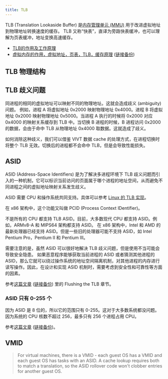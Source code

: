 ```yaml
---
title: TLB
---
```



TLB (Translation Lookaside Buffer) 是[内存管理单元 (MMU)](./MMU.md) 用于改进虚拟地址到物理地址转换速度的缓存。
TLB 又称“快表”，直译为旁路快表缓冲，也可以理解为页表缓冲，地址变换高速缓存。

- [TLB的作用及工作原理](https://www.cnblogs.com/alantu2018/p/9000777.html)
- [虚拟内存的作用，虚拟地址，页表，TLB，缓存原理](https://wangjunstf.github.io/2021/11/09/xu-ni-nei-cun-de-zuo-yong-xu-ni-di-zhi-ye-biao-tlb-huan-cun-yuan-li/) ([链接备份](https://web.archive.org/web/20230311080315/https://wangjunstf.github.io/2021/11/09/xu-ni-nei-cun-de-zuo-yong-xu-ni-di-zhi-ye-biao-tlb-huan-cun-yuan-li/))

## TLB 物理结构


## TLB 歧义问题

同进程的相同的虚拟地址可以映射不同的物理地址。这就会造成歧义 (ambiguity) 问题。
例如，进程 A 将虚拟地址 0x2000 映射物理地址 0x4000。进程 B 将虚拟地址 0x2000 映射物理地址 0x5000。当进程 A 执行的时候将 0x2000 对应 0x4000 的映射关系缓存到 TLB 中。当切换 B 进程的时候，B 进程访问 0x2000 的数据，会由于命中 TLB 从物理地址 0x4000 取数据。这就造成了歧义。

如何消除这种歧义，我们可以借鉴 VIVT 数据 cache 的处理方式，在进程切换时将整个 TLB 无效。切换后的进程都不会命中 TLB，但是会导致性能损失。

## ASID

ASID (Address-Space Identifiers) 是为了解决多进程环境下 TLB 歧义问题而引入的一种机制，它可以标识当前访问的页面属于哪个进程的地址空间，从而避免不同进程之间的虚拟地址映射关系发生歧义。

ASID 需要 CPU 和操作系统共同支持。具体可以参考 [Linux 的 TLB 实现](https://github.com/torvalds/linux/blob/master/arch/x86/mm/tlb.c)。

在 x86 架构中，这个功能又叫做 PCID (Process Context IDentifier)。

不是所有的 CPU 都支持 TLB ASID。目前，大多数现代 CPU 都支持 ASID。例如，ARMv8-A 和 MIPS64 架构都支持 ASID。
在 x86 架构中，Intel 和 AMD 的最新处理器已经支持 ASID。但是一些旧的处理器可能不支持 ASID，如 Intel Pentium Pro，Pentium II 和 Pentium III。

需要注意的是，虽然 ASID 可以很好地解决 TLB 歧义问题，但是使用不当可能会导致安全隐患。
如果恶意程序能够获取当前进程的 ASID 或者猜测其他进程的 ASID，那么它就可以绕过操作系统的地址空间隔离机制，对其他进程的内存进行读写操作。因此，在设计和实现 ASID 机制时，需要考虑到安全性和可靠性等方面的因素。

参考[这篇文章](https://www.cs.swarthmore.edu/~kwebb/cs31/s15/bucs/virtual_memory_hardware.html) ([链接备份](https://web.archive.org/web/20191001194242/https://www.cs.swarthmore.edu/~kwebb/cs31/s15/bucs/virtual_memory_hardware.html)) 里的 Flushing the TLB 章节。

### ASID 只有 0-255 个

因为 ASID 是 8 位的，所以它的范围只有 0-255。这对于大多数系统都没问题。因为系统的 CPU 核数不超过 256，最多只有 256 个进程占用 CPU。

参考[这篇文章](https://community.arm.com/support-forums/f/architectures-and-processors-forum/5229/address-space-identifier---asid) ([链接备份](https://web.archive.org/web/20220926202622/https://community.arm.com/support-forums/f/architectures-and-processors-forum/5229/address-space-identifier---asid))。

## VMID

> For virtual machines, there is a VMID - each guest OS has a VMID and each guest OS has tasks with an ASID. A cache lookup requires both to match a translation, so the ASID rollover code won't clobber entries for another guest OS.

